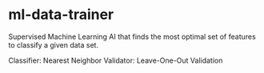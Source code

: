 # ml-data-trainer
Supervised Machine Learning AI that finds the most optimal set of features to classify a given data set.  

  Classifier:  Nearest Neighbor
  Validator:  Leave-One-Out Validation
